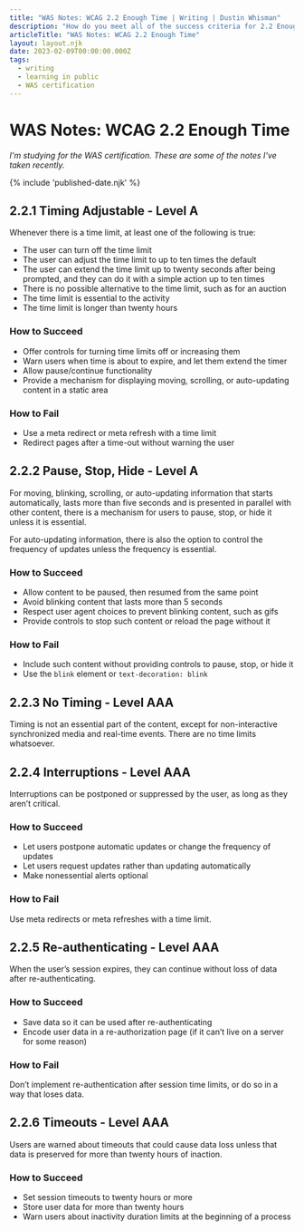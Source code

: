 ```yaml
---
title: "WAS Notes: WCAG 2.2 Enough Time | Writing | Dustin Whisman"
description: "How do you meet all of the success criteria for 2.2 Enough Time?"
articleTitle: "WAS Notes: WCAG 2.2 Enough Time"
layout: layout.njk
date: 2023-02-09T00:00:00.000Z
tags:
  - writing
  - learning in public
  - WAS certification
---
```


# WAS Notes: WCAG 2.2 Enough Time

_I'm studying for the WAS certification. These are some of the notes I've taken recently._

{% include 'published-date.njk' %}

## 2.2.1 Timing Adjustable - Level A

Whenever there is a time limit, at least one of the following is true:

- The user can turn off the time limit
- The user can adjust the time limit to up to ten times the default
- The user can extend the time limit up to twenty seconds after being prompted, and they can do it with a simple action up to ten times
- There is no possible alternative to the time limit, such as for an auction
- The time limit is essential to the activity
- The time limit is longer than twenty hours

### How to Succeed

- Offer controls for turning time limits off or increasing them
- Warn users when time is about to expire, and let them extend the timer
- Allow pause/continue functionality
- Provide a mechanism for displaying moving, scrolling, or auto-updating content in a static area

### How to Fail

- Use a meta redirect or meta refresh with a time limit
- Redirect pages after a time-out without warning the user

## 2.2.2 Pause, Stop, Hide - Level A

For moving, blinking, scrolling, or auto-updating information that starts automatically, lasts more than five seconds and is presented in parallel with other content, there is a mechanism for users to pause, stop, or hide it unless it is essential.

For auto-updating information, there is also the option to control the frequency of updates unless the frequency is essential.

### How to Succeed

- Allow content to be paused, then resumed from the same point
- Avoid blinking content that lasts more than 5 seconds
- Respect user agent choices to prevent blinking content, such as gifs
- Provide controls to stop such content or reload the page without it

### How to Fail

- Include such content without providing controls to pause, stop, or hide it
- Use the `blink` element or `text-decoration: blink`

## 2.2.3 No Timing - Level AAA

Timing is not an essential part of the content, except for non-interactive synchronized media and real-time events. There are no time limits whatsoever.

## 2.2.4 Interruptions - Level AAA

Interruptions can be postponed or suppressed by the user, as long as they aren’t critical.

### How to Succeed

- Let users postpone automatic updates or change the frequency of updates
- Let users request updates rather than updating automatically
- Make nonessential alerts optional

### How to Fail

Use meta redirects or meta refreshes with a time limit.

## 2.2.5 Re-authenticating - Level AAA

When the user’s session expires, they can continue without loss of data after re-authenticating.

### How to Succeed

- Save data so it can be used after re-authenticating
- Encode user data in a re-authorization page (if it can’t live on a server for some reason)

### How to Fail

Don’t implement re-authentication after session time limits, or do so in a way that loses data.

## 2.2.6 Timeouts - Level AAA

Users are warned about timeouts that could cause data loss unless that data is preserved for more than twenty hours of inaction.

### How to Succeed

- Set session timeouts to twenty hours or more
- Store user data for more than twenty hours
- Warn users about inactivity duration limits at the beginning of a process
